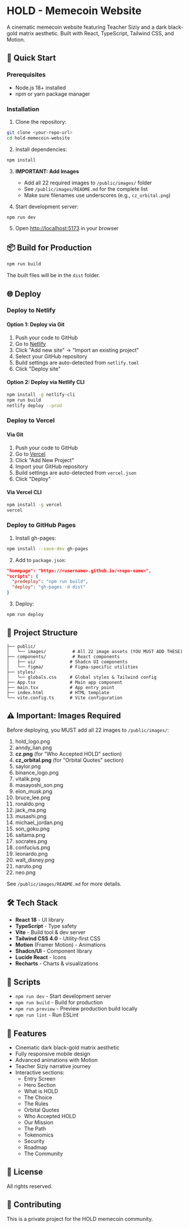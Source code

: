 # HOLD - Memecoin Website

A cinematic memecoin website featuring Teacher Siziy and a dark black-gold matrix aesthetic. Built with React, TypeScript, Tailwind CSS, and Motion.

## 🚀 Quick Start

### Prerequisites
- Node.js 18+ installed
- npm or yarn package manager

### Installation

1. Clone the repository:
```bash
git clone <your-repo-url>
cd hold-memecoin-website
```

2. Install dependencies:
```bash
npm install
```

3. **IMPORTANT: Add Images**
   - Add all 22 required images to `/public/images/` folder
   - See `/public/images/README.md` for the complete list
   - Make sure filenames use underscores (e.g., `cz_orbital.png`)

4. Start development server:
```bash
npm run dev
```

5. Open [http://localhost:5173](http://localhost:5173) in your browser

## 📦 Build for Production

```bash
npm run build
```

The built files will be in the `dist` folder.

## 🌐 Deploy

### Deploy to Netlify

#### Option 1: Deploy via Git
1. Push your code to GitHub
2. Go to [Netlify](https://app.netlify.com)
3. Click "Add new site" → "Import an existing project"
4. Select your GitHub repository
5. Build settings are auto-detected from `netlify.toml`
6. Click "Deploy site"

#### Option 2: Deploy via Netlify CLI
```bash
npm install -g netlify-cli
npm run build
netlify deploy --prod
```

### Deploy to Vercel

#### Via Git
1. Push your code to GitHub
2. Go to [Vercel](https://vercel.com)
3. Click "Add New Project"
4. Import your GitHub repository
5. Build settings are auto-detected from `vercel.json`
6. Click "Deploy"

#### Via Vercel CLI
```bash
npm install -g vercel
vercel
```

### Deploy to GitHub Pages

1. Install gh-pages:
```bash
npm install --save-dev gh-pages
```

2. Add to `package.json`:
```json
"homepage": "https://<username>.github.io/<repo-name>",
"scripts": {
  "predeploy": "npm run build",
  "deploy": "gh-pages -d dist"
}
```

3. Deploy:
```bash
npm run deploy
```

## 📁 Project Structure

```
├── public/
│   └── images/          # All 22 image assets (YOU MUST ADD THESE)
├── components/          # React components
│   ├── ui/             # Shadcn UI components
│   └── figma/          # Figma-specific utilities
├── styles/
│   └── globals.css     # Global styles & Tailwind config
├── App.tsx             # Main app component
├── main.tsx            # App entry point
├── index.html          # HTML template
└── vite.config.ts      # Vite configuration
```

## ⚠️ Important: Images Required

Before deploying, you MUST add all 22 images to `/public/images/`:

1. hold_logo.png
2. anndy_lian.png
3. **cz.png** (for "Who Accepted HOLD" section)
4. **cz_orbital.png** (for "Orbital Quotes" section)
5. saylor.png
6. binance_logo.png
7. vitalik.png
8. masayoshi_son.png
9. elon_musk.png
10. bruce_lee.png
11. ronaldo.png
12. jack_ma.png
13. musashi.png
14. michael_jordan.png
15. son_goku.png
16. saitama.png
17. socrates.png
18. confucius.png
19. leonardo.png
20. walt_disney.png
21. naruto.png
22. neo.png

See `/public/images/README.md` for more details.

## 🛠️ Tech Stack

- **React 18** - UI library
- **TypeScript** - Type safety
- **Vite** - Build tool & dev server
- **Tailwind CSS 4.0** - Utility-first CSS
- **Motion** (Framer Motion) - Animations
- **Shadcn/UI** - Component library
- **Lucide React** - Icons
- **Recharts** - Charts & visualizations

## 📝 Scripts

- `npm run dev` - Start development server
- `npm run build` - Build for production
- `npm run preview` - Preview production build locally
- `npm run lint` - Run ESLint

## 🎨 Features

- Cinematic dark black-gold matrix aesthetic
- Fully responsive mobile design
- Advanced animations with Motion
- Teacher Siziy narrative journey
- Interactive sections:
  - Entry Screen
  - Hero Section
  - What is HOLD
  - The Choice
  - The Rules
  - Orbital Quotes
  - Who Accepted HOLD
  - Our Mission
  - The Path
  - Tokenomics
  - Security
  - Roadmap
  - The Community

## 📄 License

All rights reserved.

## 🤝 Contributing

This is a private project for the HOLD memecoin community.
